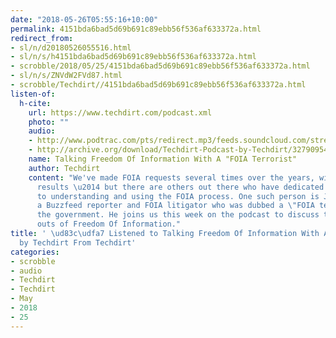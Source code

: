 ```yaml
---
date: "2018-05-26T05:55:16+10:00"
permalink: 4151bda6bad5d69b691c89ebb56f536af633372a.html
redirect_from:
- sl/n/d20180526055516.html
- sl/n/s/h4151bda6bad5d69b691c89ebb56f536af633372a.html
- scrobble/2018/05/25/4151bda6bad5d69b691c89ebb56f536af633372a.html
- sl/n/s/ZNVdW2FVd87.html
- scrobble/Techdirt//4151bda6bad5d69b691c89ebb56f536af633372a.html
listen-of:
  h-cite:
    url: https://www.techdirt.com/podcast.xml
    photo: ""
    audio:
    - http://www.podtrac.com/pts/redirect.mp3/feeds.soundcloud.com/stream/327909544-techdirt-talking-freedom-of-information-with-a-foia-terrorist.mp3
    - http://archive.org/download/Techdirt-Podcast-by-Techdirt/327909544-techdirt-talking-freedom-of-information-with-a-foia-terrorist.mp3
    name: Talking Freedom Of Information With A "FOIA Terrorist"
    author: Techdirt
    content: "We've made FOIA requests several times over the years, with varying
      results \u2014 but there are others out there who have dedicated their careers
      to understanding and using the FOIA process. One such person is Jason Leopold,
      a Buzzfeed reporter and FOIA litigator who was dubbed a \"FOIA terrorist\" by
      the government. He joins us this week on the podcast to discuss the ins and
      outs of Freedom Of Information."
title: ' \ud83c\udfa7 Listened to Talking Freedom Of Information With A "FOIA Terrorist"
  by Techdirt From Techdirt'
categories:
- scrobble
- audio
- Techdirt
- Techdirt
- May
- 2018
- 25
---
```

